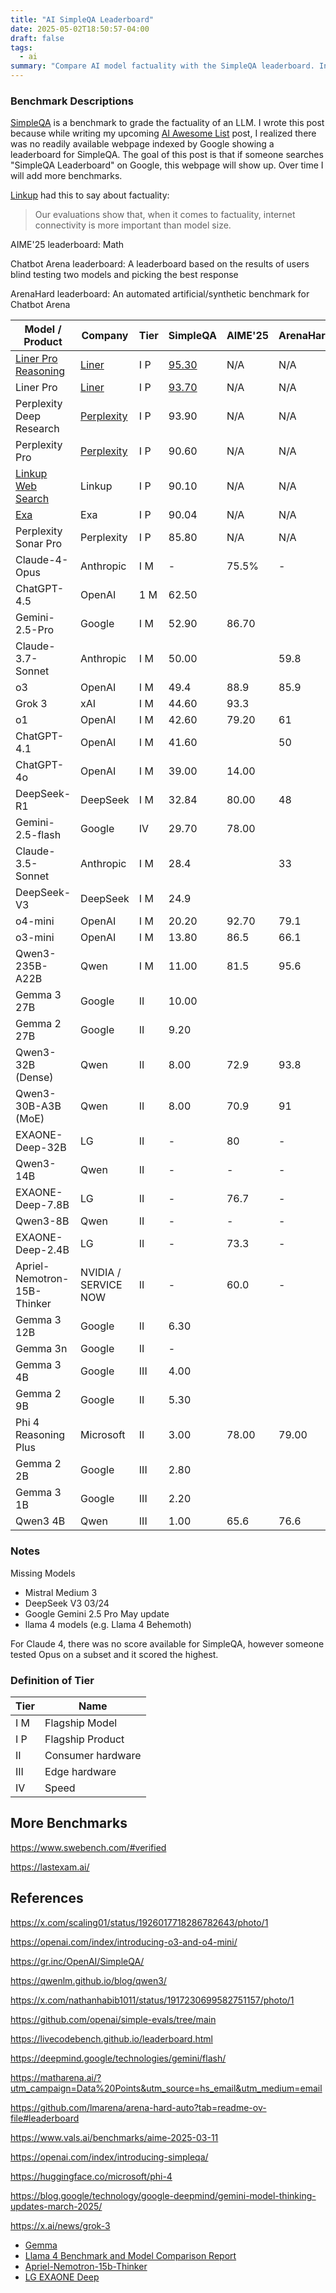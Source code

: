 ```yaml
---
title: "AI SimpleQA Leaderboard"
date: 2025-05-02T18:50:57-04:00
draft: false
tags:
  - ai
summary: "Compare AI model factuality with the SimpleQA leaderboard. Includes scores for AIME'25 (Math), Chatbot Arena, and ArenaHard benchmarks."
---
```


### Benchmark Descriptions

[SimpleQA](https://openai.com/index/introducing-simpleqa/) is a benchmark to grade the factuality of an LLM. I wrote this post because while writing my upcoming [AI Awesome List](/posts/ai) post, I realized there was no readily available webpage indexed by Google showing a leaderboard for SimpleQA. The goal of this post is that if someone searches "SimpleQA Leaderboard" on Google, this webpage will show up. Over time I will add more benchmarks.

[Linkup](https://www.linkup.so/blog/linkup-establishes-sota-performance-on-simpleqa) had this to say about factuality:

> Our evaluations show that, when it comes to factuality, internet connectivity is more important than model size.

AIME'25 leaderboard: Math

Chatbot Arena leaderboard: A leaderboard based on the results of users blind testing two models and picking the best response

ArenaHard leaderboard: An automated artificial/synthetic benchmark for Chatbot Arena

| Model / Product   | Company   | Tier    | SimpleQA | AIME'25 | ArenaHard | Chatbot Arena |
|----------------------|-----------|----------|----------|---------|-----------|---------------|
| [Liner Pro Reasoning](https://getliner.com/) | [Liner](https://liner.com/) | I P | [95.30](https://liner.com/learn/deep-research-comparison) | N/A | N/A | N/A |
| Liner Pro | [Liner](https://liner.com/) | I P | [93.70](https://liner.com/learn/liner-accurate-ai-search) | N/A | N/A | N/A |
| Perplexity Deep Research | [Perplexity](https://www.perplexity.ai/) | I P | 93.90 | N/A | N/A | N/A |
| Perplexity Pro      | [Perplexity](https://www.perplexity.ai/) | I P | 90.60 | N/A | N/A | N/A |
| [Linkup Web Search](https://www.linkup.so/)        | Linkup | I P | 90.10 | N/A | N/A | N/A |
| [Exa](https://exa.ai/)                                 | Exa | I P | 90.04 | N/A | N/A | N/A |
| Perplexity Sonar Pro      | Perplexity | I P | 85.80 | N/A | N/A | N/A |
| Claude-4-Opus              | Anthropic | I M | - | 75.5% | - | - |
| ChatGPT-4.5                  | OpenAI    | 1 M | 62.50 |         |         | 1398  |
| Gemini-2.5-Pro               | Google    | I M |  52.90 | 86.70 |           | 1439 |
| Claude-3.7-Sonnet        | Anthropic | I M | 50.00 |         | 59.8 | 1292 |
| o3                                  | OpenAI    | I M | 49.4 |  88.9  | 85.9  | 1418 |
| Grok 3                           | xAI       | I M | 44.60 | 93.3 |           | 1402 |
| o1                                  | OpenAI    | I M | 42.60 | 79.20 | 61 | 1350  |
| ChatGPT-4.1                 | OpenAI    | I M | 41.60 |         | 50 | 1363 |
| ChatGPT-4o                  | OpenAI    | I M | 39.00 | 14.00 |          |  1408 |
| DeepSeek-R1                | DeepSeek  | I M | 32.84 |  80.00 |  48 | 1358 |
| Gemini-2.5-flash            | Google    | IV |  29.70   | 78.00  |           | 1393 |
| Claude-3.5-Sonnet        | Anthropic | I M | 28.4 |         | 33 |               |
| DeepSeek-V3                | DeepSeek  | I M | 24.9 |         |           | 1381 |
| o4-mini                           | OpenAI    | I M | 20.20 | 92.70 | 79.1 | 1351  |
| o3-mini                           | OpenAI    | I M | 13.80 |  86.5 | 66.1 | 1325 |
| Qwen3-235B-A22B        | Qwen  | I M | 11.00 | 81.5    | 95.6 |               |
| Gemma 3 27B               | Google    | II | 10.00 |         |           | 1342 |
| Gemma 2 27B               | Google    | II |  9.20 |         |           | 1220 |
| Qwen3-32B (Dense)      | Qwen  | II | 8.00 | 72.9    | 93.8 |               |
| Qwen3-30B-A3B (MoE) | Qwen | II | 8.00 | 70.9    | 91        |               |
| EXAONE-Deep-32B | LG | II | - | 80 | - | - |
| Qwen3-14B | Qwen | II | - | - | - | - |
| EXAONE-Deep-7.8B | LG | II | - | 76.7 | - | - |
| Qwen3-8B | Qwen | II | - | - | - | - |
| EXAONE-Deep-2.4B | LG | II | - | 73.3 | - | - |
| Apriel-Nemotron-15B-Thinker | NVIDIA / SERVICE NOW | II | - | 60.0 | - | - |
| Gemma 3 12B               | Google    | II |  6.30 |         |           |               |
| Gemma 3n                    | Google    | II | - |         |           | 1283 |
| Gemma 3 4B                 | Google    | III |  4.00 |         |           |               |
| Gemma 2 9B                 | Google    | II |  5.30 |         |           |               |
| Phi 4 Reasoning Plus   | Microsoft | II | 3.00 | 78.00 | 79.00 |          |
| Gemma 2 2B                 | Google    | III |  2.80 |         |           |               |
| Gemma 3 1B                 | Google    | III |  2.20 |         |           |               |
| Qwen3 4B                      | Qwen | III | 1.00 | 65.6 | 76.6 |               |

### Notes

Missing Models

- Mistral Medium 3
- DeepSeek V3 03/24
- Google Gemini 2.5 Pro May update
- llama 4 models (e.g. Llama 4 Behemoth)

For Claude 4, there was no score available for SimpleQA, however someone tested Opus on a subset and it scored the highest.

### Definition of Tier

| Tier | Name |
| ------ | ------ |
| I M | Flagship Model |
| I P | Flagship Product |
| II | Consumer hardware |
| III | Edge hardware |
| IV | Speed |

## More Benchmarks

<https://www.swebench.com/#verified>

<https://lastexam.ai/>

## References

<https://x.com/scaling01/status/1926017718286782643/photo/1>

<https://openai.com/index/introducing-o3-and-o4-mini/>

<https://gr.inc/OpenAI/SimpleQA/>

<https://qwenlm.github.io/blog/qwen3/>

<https://x.com/nathanhabib1011/status/1917230699582751157/photo/1>

<https://github.com/openai/simple-evals/tree/main>

<https://livecodebench.github.io/leaderboard.html>

<https://deepmind.google/technologies/gemini/flash/>

<https://matharena.ai/?utm_campaign=Data%20Points&utm_source=hs_email&utm_medium=email>

<https://github.com/lmarena/arena-hard-auto?tab=readme-ov-file#leaderboard>

<https://www.vals.ai/benchmarks/aime-2025-03-11>

<https://openai.com/index/introducing-simpleqa/>

<https://huggingface.co/microsoft/phi-4>

<https://blog.google/technology/google-deepmind/gemini-model-thinking-updates-march-2025/>

<https://x.ai/news/grok-3>

- [Gemma](https://ai.google.dev/gemma)
- [Llama 4 Benchmark and Model Comparison Report](https://github.com/kgruiz/Llama-4-Comps?tab=readme-ov-file)
- [Apriel-Nemotron-15b-Thinker ](https://huggingface.co/ServiceNow-AI/Apriel-Nemotron-15b-Thinker#evaluation)
- [LG EXAONE Deep](https://arxiv.org/pdf/2503.12524)
